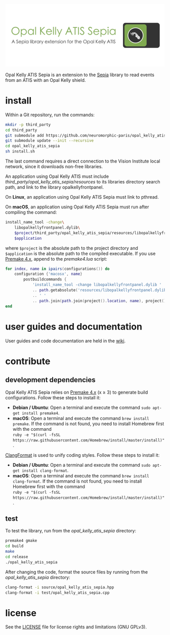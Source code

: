 ![opalKellyAtisSepia](banner.png "The Opal Kelly ATIS Sepia banner")

Opal Kelly ATIS Sepia is an extension to the [Sepia](https://github.com/neuromorphic-paris/sepia) library to read events from an ATIS with an Opal Kelly shield.

# install

Within a Git repository, run the commands:

```sh
mkdir -p third_party
cd third_party
git submodule add https://github.com/neuromorphic-paris/opal_kelly_atis_sepia.git
git submodule update --init --recursive
cd opal_kelly_atis_sepia
sh install.sh
```

The last command requires a direct connection to the Vision Institute local network, since it downloads non-free libraries.

An application using Opal Kelly ATIS must include *third_party/opal_kelly_atis_sepia/resources* to its libraries directory search path, and link to the library opalkellyfrontpanel.

On __Linux__, an application using Opal Kelly ATIS Sepia must link to pthread.

On __macOS__, an application using Opal Kelly ATIS Sepia must run after compiling the command:
```sh
install_name_tool -change\
    libopalkellyfrontpanel.dylib\
    $project/third_party/opal_kelly_atis_sepia/resources/libopalkellyfrontpanel.dylib\
    $application
```
where `$project` is the absolute path to the project directory and `$application` is the absolute path to the compiled executable. If you use [Premake 4.x](https://github.com/premake/premake-4.x), append to the *premake4.lua* script:
```lua
for index, name in ipairs(configurations()) do
    configuration {'macosx', name}
        postbuildcommands {
            'install_name_tool -change libopalkellyfrontpanel.dylib '
            .. path.getabsolute('resources/libopalkellyfrontpanel.dylib')
            .. ' '
            .. path.join(path.join(project().location, name), project().name)}
end
```

# user guides and documentation

User guides and code documentation are held in the [wiki](https://github.com/neuromorphic-paris/opalKellyAtisSepia/wiki).

# contribute

## development dependencies

Opal Kelly ATIS Sepia relies on [Premake 4.x](https://github.com/premake/premake-4.x) (x ≥ 3) to generate build configurations. Follow these steps to install it:
  - __Debian / Ubuntu__: Open a terminal and execute the command `sudo apt-get install premake4`.
  - __macOS__: Open a terminal and execute the command `brew install premake`. If the command is not found, you need to install Homebrew first with the command<br />
  `ruby -e "$(curl -fsSL https://raw.githubusercontent.com/Homebrew/install/master/install)"`.

[ClangFormat](https://clang.llvm.org/docs/ClangFormat.html) is used to unify coding styles. Follow these steps to install it:
- __Debian / Ubuntu__: Open a terminal and execute the command `sudo apt-get install clang-format`.
- __macOS__: Open a terminal and execute the command `brew install clang-format`. If the command is not found, you need to install Homebrew first with the command<br />
`ruby -e "$(curl -fsSL https://raw.githubusercontent.com/Homebrew/install/master/install)"`.

## test

To test the library, run from the *opal_kelly_atis_sepia* directory:
```sh
premake4 gmake
cd build
make
cd release
./opal_kelly_atis_sepia
```

After changing the code, format the source files by running from the *opal_kelly_atis_sepia* directory:
```sh
clang-format -i source/opal_kelly_atis_sepia.hpp
clang-format -i test/opal_kelly_atis_sepia.cpp
```

# license

See the [LICENSE](LICENSE.txt) file for license rights and limitations (GNU GPLv3).

